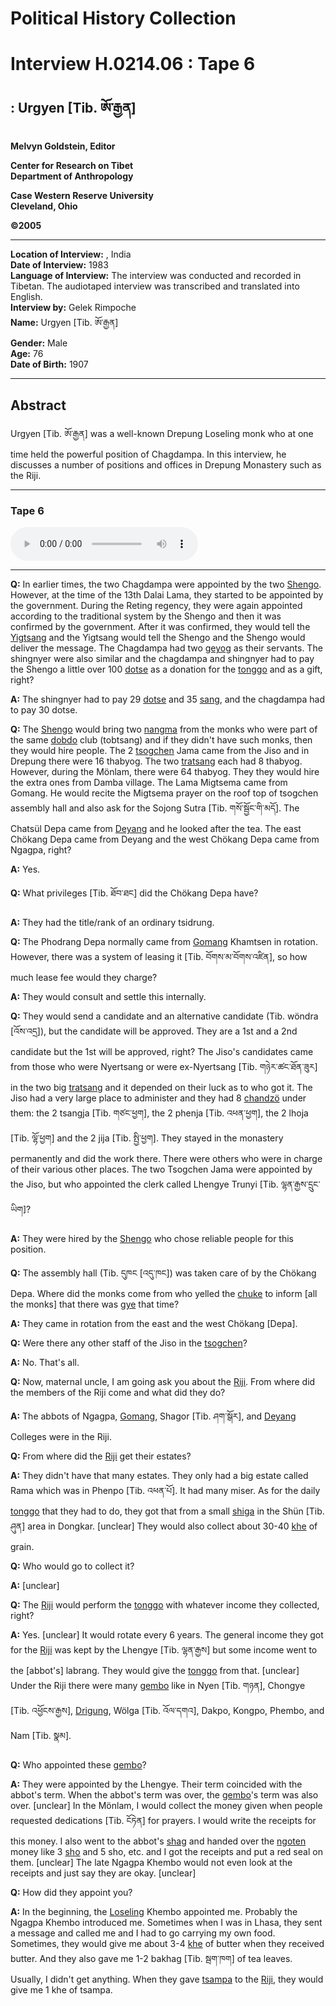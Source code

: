 # Political History Collection  
# Interview H.0214.06 : Tape 6  
##  : Urgyen [Tib. ཨོ་རྒྱན]  
  
**Melvyn Goldstein, Editor**  

**Center for Research on Tibet**  
**Department of Anthropology**  

**Case Western Reserve University**  
**Cleveland, Ohio**  

**©2005**  

---  
**Location of Interview:** , India  
**Date of Interview:** 1983  
**Language of Interview:** The interview was conducted and recorded in Tibetan. The audiotaped interview was transcribed and translated into English.  
**Interview by:** Gelek Rimpoche  
**Name:** Urgyen [Tib. ཨོ་རྒྱན]  
**Gender:** Male  
**Age:** 76  
**Date of Birth:** 1907  
  
---  
## Abstract  

 Urgyen [Tib. ཨོ་རྒྱན] was a well-known Drepung Loseling monk who at one time held the powerful position of Chagdampa. In this interview, he discusses a number of positions and offices in Drepung Monastery such as the Riji.   

---  
### Tape 6  

<audio controls>
<source src="https://tile.loc.gov/storage-services/service/asian/asiantoha/H_0214_06/H_0214_06.mp3" type="audio/mp3">
Your browser does not support the audio element.
</audio>  

---

**Q:**  In earlier times, the two Chagdampa were appointed by the two <a href="#" data-tooltip="[tib. ཞལ་ངོ]** 1. A junior officer in the traditional Tibetan Army in charge of a unit (platoon) of 25 soldiers (same as dingpön). 2. The two head disciplinary officials for all of Drepung Monastery and for the Mönlam Prayer Festival.">Shengo</a>. However, at the time of the 13th Dalai Lama, they started to be appointed by the government. During the Reting regency, they were again appointed according to the traditional system by the Shengo and then it was confirmed by the government. After it was confirmed, they would tell the <a href="#" data-tooltip="[tib. ཡིག་ཚང]** The highest office dealing with monastic and religious affairs in the traditional Tibetan government. It is often called the Ecclesiastic Office. It was headed by 4 fourth rank monk officials called Trunyichemmo. The senior Trunyichemmo was called Ta Lama.">Yigtsang</a> and the Yigtsang would tell the Shengo and the Shengo would deliver the message. The Chagdampa had two <a href="#" data-tooltip="[tib. དགེ་གཡོག]** Monk assistant to the disciplinary official (gegö) in monasteries.">geyog</a> as their servants. The shingnyer were also similar and the chagdampa and shingnyer had to pay the Shengo a little over 100 <a href="#" data-tooltip="[tib. རྡོ་ཚད]** A currency unit in traditional Tibet that was equal to 50 ngüsang.">dotse</a> as a donation for the <a href="#" data-tooltip="[tib. གཏོང་སྒོ]** A monastic obligation to provide the food and other necessary items served at a monastic prayer assembly meeting or some other rite; this was often a required obligation for monastic officials at the end of their term of office.">tonggo</a> and as a gift, right?   

**A:**  The shingnyer had to pay 29 <a href="#" data-tooltip="[tib. རྡོ་ཚད]** A currency unit in traditional Tibet that was equal to 50 ngüsang.">dotse</a> and 35 <a href="#" data-tooltip="[tib. སྲང]** A unit of traditional Tibetan currency. It was also called ngüsang [tib. དངུལ་སྲང]. 50 nügsang = 1 dotse; 10 sho = 1 nügsang; 20 5-karma coins = 1 ngüsang. There were also paper currency notes of 7-sang, 25-sang, and 10-sang denominations.">sang</a>, and the chagdampa had to pay 30 dotse.   

**Q:**  The <a href="#" data-tooltip="[tib. ཞལ་ངོ]** 1. A junior officer in the traditional Tibetan Army in charge of a unit (platoon) of 25 soldiers (same as dingpön). 2. The two head disciplinary officials for all of Drepung Monastery and for the Mönlam Prayer Festival.">Shengo</a> would bring two <a href="#" data-tooltip="[tib. ནང་མ]** A minor monk assistant to the Shengo at the Mönlam Chemmo Prayer Festival. These nangma ranked below the Chagdampa.">nangma</a> from the monks who were part of the same <a href="#" data-tooltip="[tib. ལྡབ་ལྡོབ]** A mildly deviant type of fighting or &quot;punk&quot; monk who engaged in fighting and other unusual behaviors for monks in traditional Tibet&#x27;s large monasteries.">dobdo</a> club (tobtsang) and if they didn't have such monks, then they would hire people. The 2 <a href="#" data-tooltip="[tib. ཚོགས་ཆེན]** The main assembly hall of a monastery. The assembly hall for the monastery as a whole.">tsogchen</a> Jama came from the Jiso and in Drepung there were 16 thabyog. The two <a href="#" data-tooltip="[tib. གྲྭ་ཚང]** A &quot;college&quot; within a monastery, for example, in Drepung Monastery there were four main tratsang: Gomang, Loseling, Deyang and Ngagpa. These tratsang were property owning corporate entities and included monks who were organized into residential dormitories called Khamtsen.">tratsang</a> each had 8 thabyog. However, during the Mönlam, there were 64 thabyog. They they would hire the extra ones from Damba village. The Lama Migtsema came from Gomang. He would recite the Migtsema prayer on the roof top of tsogchen assembly hall and also ask for the Sojong Sutra [Tib. གསོ་སྦྱོང་གི་མདོ]. The Chatsül Depa came from <a href="#" data-tooltip="[tib. སྡེ་ཡངས]** One of the colleges in Drepung Monastery.">Deyang</a> and he looked after the tea. The east Chökang Depa came from Deyang and the west Chökang Depa came from Ngagpa, right?   

**A:**  Yes.   

**Q:**  What privileges [Tib. ཐོབ་ཐང] did the Chökang Depa have?   

**A:**  They had the title/rank of an ordinary tsidrung.   

**Q:**  The Phodrang Depa normally came from <a href="#" data-tooltip="[tib. སྒོ་མང]** One of the large colleges in Drepung Monastery.">Gomang</a> Khamtsen in rotation. However, there was a system of leasing it [Tib. བོགས་མ་བོགས་འཛིན], so how much lease fee would they charge?   

**A:**  They would consult and settle this internally.   

**Q:**  They would send a candidate and an alternative candidate (Tib. wöndra [འོས་འདྲ]), but the candidate will be approved. They are a 1st and a 2nd candidate but the 1st will be approved, right? The Jiso's candidates came from those who were Nyertsang or were ex-Nyertsang [Tib. གཉེར་ཚང་ཐོན་ཟུར] in the two big <a href="#" data-tooltip="[tib. གྲྭ་ཚང]** A &quot;college&quot; within a monastery, for example, in Drepung Monastery there were four main tratsang: Gomang, Loseling, Deyang and Ngagpa. These tratsang were property owning corporate entities and included monks who were organized into residential dormitories called Khamtsen.">tratsang</a> and it depended on their luck as to who got it. The Jiso had a very large place to administer and they had 8 <a href="#" data-tooltip="[tib. ཕྱག་མཛོད]** A senior manager/treasurer of an aristocratic or monastic estate, or the senior manager/treasurer of an aristocratic family or a monastic unit. Generally chandzö handled both internal and external issues and were considered higher in power and status than nyerpa (stewards), who typically only handled the storerooms.">chandzö</a> under them: the 2 tsangja [Tib. གཙང་ཕྱག], the 2 phenja [Tib. འཕན་ཕྱག], the 2 lhoja [Tib. ལྷོ་ཕྱག] and the 2 jija [Tib. སྤྱི་ཕྱག]. They stayed in the monastery permanently and did the work there. There were others who were in charge of their various other places. The two Tsogchen Jama were appointed by the Jiso, but who appointed the clerk called Lhengye Trunyi [Tib. ལྷན་རྒྱས་དྲུང་ཡིག]?   

**A:**  They were hired by the <a href="#" data-tooltip="[tib. ཞལ་ངོ]** 1. A junior officer in the traditional Tibetan Army in charge of a unit (platoon) of 25 soldiers (same as dingpön). 2. The two head disciplinary officials for all of Drepung Monastery and for the Mönlam Prayer Festival.">Shengo</a> who chose reliable people for this position.   

**Q:**  The assembly hall (Tib. དུཁང [འདུ་ཁང]) was taken care of by the Chökang Depa. Where did the monks come from who yelled the <a href="#" data-tooltip="[tib. ཆུ་སྐད]** The stylized yelling of young monks from a monastic roof that announces to the monastic community that there will be a distribution of alms in the prayer assembly that day.">chuke</a> to inform [all the monks] that there was <a href="#" data-tooltip="[tib. འགྱེ]** Alms given to monks.">gye</a> that time?   

**A:**  They came in rotation from the east and the west Chökang [Depa].   

**Q:**  Were there any other staff of the Jiso in the <a href="#" data-tooltip="[tib. ཚོགས་ཆེན]** The main assembly hall of a monastery. The assembly hall for the monastery as a whole.">tsogchen</a>?   

**A:**  No. That's all.   

**Q:**  Now, maternal uncle, I am going ask you about the <a href="#" data-tooltip="[tib. རིགས་སྤྱི]** The monastic committee that consisted of the six incumbent Drepung abbots. Ex-abbots and the abbot of Ngagpa College were excluded. It was responsible for doing the 18 day Rigdra Ceremony for which it had estates to provide the funding.">Riji</a>. From where did the members of the Riji come and what did they do?   

**A:**  The abbots of Ngagpa, <a href="#" data-tooltip="[tib. སྒོ་མང]** One of the large colleges in Drepung Monastery.">Gomang</a>, Shagor [Tib. ཤག་སྒོར], and <a href="#" data-tooltip="[tib. སྡེ་ཡངས]** One of the colleges in Drepung Monastery.">Deyang</a> Colleges were in the Riji.   

**Q:**  From where did the <a href="#" data-tooltip="[tib. རིགས་སྤྱི]** The monastic committee that consisted of the six incumbent Drepung abbots. Ex-abbots and the abbot of Ngagpa College were excluded. It was responsible for doing the 18 day Rigdra Ceremony for which it had estates to provide the funding.">Riji</a> get their estates?   

**A:**  They didn't have that many estates. They only had a big estate called Rama which was in Phenpo [Tib. འཕན་པོ]. It had many miser. As for the daily <a href="#" data-tooltip="[tib. གཏོང་སྒོ]** A monastic obligation to provide the food and other necessary items served at a monastic prayer assembly meeting or some other rite; this was often a required obligation for monastic officials at the end of their term of office.">tonggo</a> that they had to do, they got that from a small <a href="#" data-tooltip="[tib. གཞིས་ཀ]** A manorial estate.">shiga</a> in the Shün [Tib. ཤུན] area in Dongkar. [unclear] They would also collect about 30-40 <a href="#" data-tooltip="[tib. ཁལ]** A traditional volume measurement used for measuring grain in traditional Tibetan society. Sizes of this unit varied somewhat, but the official government khe (called mkhar ru or bstan dzin mkha ru) weighed about 28-31 pounds for barley. It was used to convey the size of fields. For example, a field said to be 10 khe in size meant that 10 khe of seed could be sown on that field.">khe</a> of grain.   

**Q:**  Who would go to collect it?   

**A:**  [unclear]   

**Q:**  The <a href="#" data-tooltip="[tib. རིགས་སྤྱི]** The monastic committee that consisted of the six incumbent Drepung abbots. Ex-abbots and the abbot of Ngagpa College were excluded. It was responsible for doing the 18 day Rigdra Ceremony for which it had estates to provide the funding.">Riji</a> would perform the <a href="#" data-tooltip="[tib. གཏོང་སྒོ]** A monastic obligation to provide the food and other necessary items served at a monastic prayer assembly meeting or some other rite; this was often a required obligation for monastic officials at the end of their term of office.">tonggo</a> with whatever income they collected, right?   

**A:**  Yes. [unclear] It would rotate every 6 years. The general income they got for the <a href="#" data-tooltip="[tib. རིགས་སྤྱི]** The monastic committee that consisted of the six incumbent Drepung abbots. Ex-abbots and the abbot of Ngagpa College were excluded. It was responsible for doing the 18 day Rigdra Ceremony for which it had estates to provide the funding.">Riji</a> was kept by the Lhengye [Tib. ལྷན་རྒྱས] but some income went to the [abbot's] labrang. They would give the <a href="#" data-tooltip="[tib. གཏོང་སྒོ]** A monastic obligation to provide the food and other necessary items served at a monastic prayer assembly meeting or some other rite; this was often a required obligation for monastic officials at the end of their term of office.">tonggo</a> from that. [unclear] Under the Riji there were many <a href="#" data-tooltip="[tib. རྒན་བོ]** A village headman. Such headmen were responsible for organizing the different households to pay the village&#x27;s taxes in-kind and labor. They also played a role in settling minor disputes and were the link between the village and the higher authorities. In some areas they were elected by the village households, while in others the position was hereditary or appointed.">gembo</a> like in Nyen [Tib. གཉན], Chongye [Tib. འཕྱོངས་རྒྱས], <a href="#" data-tooltip="[tib. འབྲི་གུང]** The Drigung Monastery.">Drigung</a>, Wölga [Tib. འོལ་དགའ], Dakpo, Kongpo, Phembo, and Nam [Tib. སྣམ].   

**Q:**  Who appointed these <a href="#" data-tooltip="[tib. རྒན་བོ]** A village headman. Such headmen were responsible for organizing the different households to pay the village&#x27;s taxes in-kind and labor. They also played a role in settling minor disputes and were the link between the village and the higher authorities. In some areas they were elected by the village households, while in others the position was hereditary or appointed.">gembo</a>?   

**A:**  They were appointed by the Lhengye. Their term coincided with the abbot's term. When the abbot's term was over, the <a href="#" data-tooltip="[tib. རྒན་བོ]** A village headman. Such headmen were responsible for organizing the different households to pay the village&#x27;s taxes in-kind and labor. They also played a role in settling minor disputes and were the link between the village and the higher authorities. In some areas they were elected by the village households, while in others the position was hereditary or appointed.">gembo</a>'s term was also over. [unclear] In the Mönlam, I would collect the money given when people requested dedications [Tib. ངོཏེན] for prayers. I would write the receipts for this money. I also went to the abbot's <a href="#" data-tooltip="[tib. 1. ཤག, 2. ཞག]** 1. The apartment/room of a monk. 2. The butter fat that coagulates on the top of butter-tea when the tea is left to sit for some time. If the tea had been made with a lot of butter, this layer could be thick enough to scoop off and save to later sell or eat separately. The senior monks are usually served tea with a lot of shag.">shag</a> and handed over the <a href="#" data-tooltip="[tib. བསྔོ་རྟེན]** Money or possessions of a deceased person that are given to a lama/monk when asking him to do prayers for that person.">ngoten</a> money like 3 <a href="#" data-tooltip="[tib. ཞོ]** A unit in the traditional Tibetan currency system. 10 sho equaled to 1 sang and 10 karma equaled one sho.">sho</a> and 5 sho, etc. and I got the receipts and put a red seal on them. [unclear] The late Ngagpa Khembo would not even look at the receipts and just say they are okay. [unclear]   

**Q:**  How did they appoint you?   

**A:**  In the beginning, the <a href="#" data-tooltip="[tib. བློ་གསལ་གླིང]** One of the main colleges in Drepung Monastery.">Loseling</a> Khembo appointed me. Probably the Ngagpa Khembo introduced me. Sometimes when I was in Lhasa, they sent a message and called me and I had to go carrying my own food. Sometimes, they would give me about 3-4 <a href="#" data-tooltip="[tib. ཁལ]** A traditional volume measurement used for measuring grain in traditional Tibetan society. Sizes of this unit varied somewhat, but the official government khe (called mkhar ru or bstan dzin mkha ru) weighed about 28-31 pounds for barley. It was used to convey the size of fields. For example, a field said to be 10 khe in size meant that 10 khe of seed could be sown on that field.">khe</a> of butter when they received butter. And they also gave me 1-2 bakhag [Tib. སྦག་ཁག] of tea leaves. Usually, I didn't get anything. When they gave <a href="#" data-tooltip="[tib. རྩམ་པ]** The traditional Tibetan staple food that consists of grain that is roasted (popped), usually in sand, and then ground into a flour.">tsampa</a> to the <a href="#" data-tooltip="[tib. རིགས་སྤྱི]** The monastic committee that consisted of the six incumbent Drepung abbots. Ex-abbots and the abbot of Ngagpa College were excluded. It was responsible for doing the 18 day Rigdra Ceremony for which it had estates to provide the funding.">Riji</a>, they would give me 1 khe of tsampa.   

